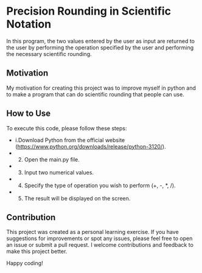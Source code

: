 # Precision Rounding in Scientific Notation

In this program, the two values entered by the user as input are returned to the user by performing the operation specified by the user and performing the necessary scientific rounding.

## Motivation

My motivation for creating this project was to improve myself in python and to make a program that can do scientific rounding that people can use.

## How to Use

To execute this code, please follow these steps:

- i.Download Python from the official website (https://www.python.org/downloads/release/python-3120/).
- 2. Open the main.py file.
- 3. Input two numerical values.
- 4. Specify the type of operation you wish to perform (+, -, *, /).
- 5. The result will be displayed on the screen.

## Contribution

This project was created as a personal learning exercise. If you have suggestions for improvements or spot any issues, please feel free to open an issue or submit a pull request. I welcome contributions and feedback to make this project better.

Happy coding!
